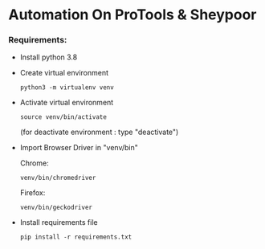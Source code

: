 # Automation On ProTools & Sheypoor

### Requirements:

- Install python 3.8

- Create virtual environment

      python3 -m virtualenv venv

- Activate virtual environment

      source venv/bin/activate

   (for deactivate environment : type "deactivate")

- Import Browser Driver in "venv/bin"

    Chrome:

      venv/bin/chromedriver

    Firefox:

      venv/bin/geckodriver

- Install requirements file

      pip install -r requirements.txt
